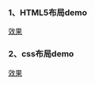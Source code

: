 ### 1、HTML5布局demo
[效果](https://iharder.github.io/imooc-QD/HTML5静态网页开发/index.html)

### 2、css布局demo
[效果](https://iharder.github.io/imooc-QD/css网页布局/index.html)
